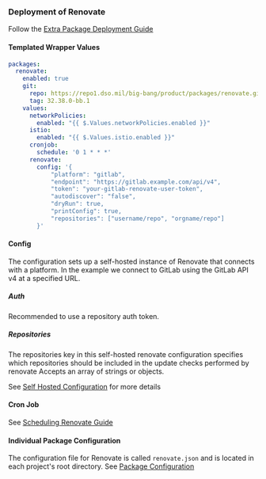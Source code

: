 ### Deployment of Renovate

Follow the [Extra Package Deployment Guide](https://repo1.dso.mil/big-bang/bigbang/-/blob/master/docs/guides/deployment-scenarios/extra-package-deployment.md)

#### Templated Wrapper Values
``` yaml
packages:
  renovate:
    enabled: true
    git:
      repo: https://repo1.dso.mil/big-bang/product/packages/renovate.git
      tag: 32.38.0-bb.1
    values:
      networkPolicies:
        enabled: "{{ $.Values.networkPolicies.enabled }}"
      istio:
        enabled: "{{ $.Values.istio.enabled }}"
      cronjob:
        schedule: '0 1 * * *'
      renovate:
        config: '{
            "platform": "gitlab",
            "endpoint": "https://gitlab.example.com/api/v4",
            "token": "your-gitlab-renovate-user-token",
            "autodiscover": "false",
            "dryRun": true,
            "printConfig": true,
            "repositories": ["username/repo", "orgname/repo"]
        }'
```

#### Config
The configuration sets up a self-hosted instance of Renovate that connects with a platform. In the example we connect to GitLab using the GitLab API v4 at a specified URL.

##### Auth
Recommended to use a repository auth token.

##### Repositories
The repositories key in this self-hosted renovate configuration specifies which repositories should be included in the update checks performed by renovate Accepts an array of strings or objects.

See [Self Hosted Configuration](https://docs.renovatebot.com/self-hosted-configuration/#self-hosted-configuration-options) for more details

#### Cron Job
See [Scheduling Renovate Guide](https://repo1.dso.mil/big-bang/bigbang/-/blob/master/docs/guides/renovate/scheduling.md)

#### Individual Package Configuration
The configuration file for Renovate is called `renovate.json` and is located in each project's root directory. See [Package Configuration](https://repo1.dso.mil/big-bang/bigbang/-/blob/master/docs/guides/renovate/package-configuration.md) 
